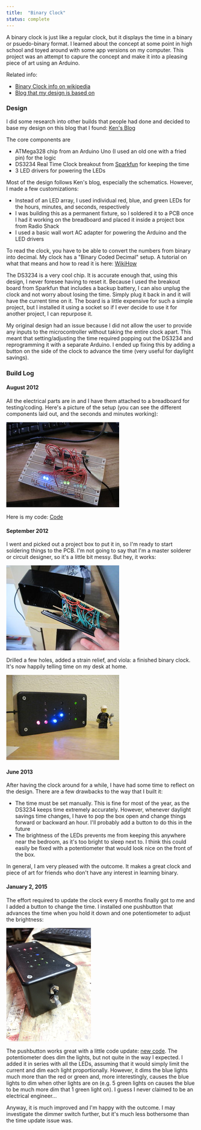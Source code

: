 ```yaml
---
title:  "Binary Clock"
status: complete
---
```


A binary clock is just like a regular clock, but it displays the time in a binary or psuedo-binary format. I learned about the concept at some point in high school and toyed around with some app versions on my computer. This project was an attempt to capure the concept and make it into a pleasing piece of art using an Arduino.

Related info:

* [Binary Clock info on wikipedia](http://en.wikipedia.org/wiki/Binary_clock)
* [Blog that my design is based on](http://blog.thelifeofkenneth.com/2010_02_01_archive.html)

### Design

I did some research into other builds that people had done and decided to base my design on this blog that I found: [Ken\'s Blog](http://blog.thelifeofkenneth.com/2010_02_01_archive.html)

The core components are

* ATMega328 chip from an Arduino Uno (I used an old one with a fried pin) for the logic
* DS3234 Real Time Clock breakout from [Sparkfun](https://www.sparkfun.com/products/10160) for keeping the time
* 3 LED drivers for powering the LEDs

Most of the design follows Ken\'s blog, especially the schematics. However, I made a few customizations:

* Instead of an LED array, I used individual red, blue, and green LEDs for the hours, minutes, and seconds, respectively
* I was building this as a permanent fixture, so I soldered it to a PCB once I had it working on the breadboard and placed it inside a project box from Radio Shack
* I used a basic wall wort AC adapter for powering the Arduino and the LED drivers

To read the clock, you have to be able to convert the numbers from binary into decimal. My clock has a \"Binary Coded Decimal\" setup. A tutorial on what that means and how to read it is here: [WikiHow](http://www.wikihow.com/Read-a-Binary-Clock)

The DS3234 is a very cool chip. It is accurate enough that, using this design, I never foresee having to reset it. Because I used the breakout board from Sparkfun that includes a backup battery, I can also unplug the clock and not worry about losing the time. Simply plug it back in and it will have the current time on it. The board is a little expensive for such a simple project, but I installed it using a socket so if I ever decide to use it for another project, I can repurpose it.

My original design had an issue because I did not allow the user to provide any inputs to the microcontroller without taking the entire clock apart. This meant that setting/adjusting the time required popping out the DS3234 and reprogramming it with a separate Arduino. I ended up fixing this by adding a button on the side of the clock to advance the time (very useful for daylight savings).

### Build Log

#### August 2012
All the electrical parts are in and I have them attached to a breadboard for testing/coding. Here\'s a picture of the setup (you can see the different components laid out, and the seconds and minutes working):

![](/pictures/Clock_Breadboard.jpg)

Here is my code: [Code](/resources/Clock_Run.ino)

#### September 2012
I went and picked out a project box to put it in, so I\'m ready to start soldering things to the PCB. I\'m not going to say that I\'m a master solderer or circuit designer, so it\'s a little bit messy. But hey, it works:

![](/pictures/Clock_Guts.jpg)

Drilled a few holes, added a strain relief, and viola: a finished binary clock. It\'s now happily telling time on my desk at home.

![](/pictures/Clock_Final.jpg)

#### June 2013
After having the clock around for a while, I have had some time to reflect on the design. There are a few drawbacks to the way that I built it:

* The time must be set manually. This is fine for most of the year, as the DS3234 keeps time extremely accurately. However, whenever daylight savings time changes, I have to pop the box open and change things forward or backward an hour. I\'ll probably add a button to do this in the future
* The brightness of the LEDs prevents me from keeping this anywhere near the bedroom, as it\'s too bright to sleep next to. I think this could easily be fixed with a potentiometer that would look nice on the front of the box.

In general, I am very pleased with the outcome. It makes a great clock and piece of art for friends who don\'t have any interest in learning binary.

#### January 2, 2015

The effort required to update the clock every 6 months finally got to me and I added a button to change the time. I installed one pushbutton that advances the time when you hold it down and one potentiometer to adjust the brightness:

![](/pictures/ClockButtons.png)

The pushbutton works great with a little code update: [new code](/resources/Clock_Run_Update.ino). The potentiometer does dim the lights, but not quite in the way I expected. I added it in series with all the LEDs, assuming that it would simply limit the current and dim each light proportionally. However, it dims the blue lights much more than the red or green and, more interestingly, causes the blue lights to dim when other lights are on (e.g. 5 green lights on causes the blue to be much more dim that 1 green light on). I guess I never claimed to be an electrical engineer\...

Anyway, it is much improved and I\'m happy with the outcome. I may investigate the dimmer switch further, but it\'s much less bothersome than the time update issue was.
